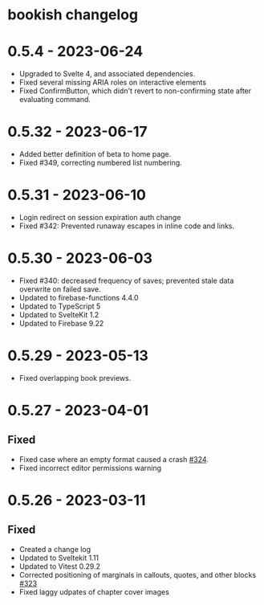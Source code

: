 # bookish changelog

# 0.5.4 - 2023-06-24

-   Upgraded to Svelte 4, and associated dependencies.
-   Fixed several missing ARIA roles on interactive elements
-   Fixed ConfirmButton, which didn't revert to non-confirming state after evaluating command.

# 0.5.32 - 2023-06-17

-   Added better definition of beta to home page.
-   Fixed #349, correcting numbered list numbering.

# 0.5.31 - 2023-06-10

-   Login redirect on session expiration auth change
-   Fixed #342: Prevented runaway escapes in inline code and links.

# 0.5.30 - 2023-06-03

-   Fixed #340: decreased frequency of saves; prevented stale data overwrite on failed save.
-   Updated to firebase-functions 4.4.0
-   Updated to TypeScript 5
-   Updated to SvelteKit 1.2
-   Updated to Firebase 9.22

# 0.5.29 - 2023-05-13

-   Fixed overlapping book previews.

# 0.5.27 - 2023-04-01

## Fixed

-   Fixed case where an empty format caused a crash [#324](#324).
-   Fixed incorrect editor permissions warning

# 0.5.26 - 2023-03-11

## Fixed

-   Created a change log
-   Updated to Sveltekit 1.11
-   Updated to Vitest 0.29.2
-   Corrected positioning of marginals in callouts, quotes, and other blocks [#323](#323)
-   Fixed laggy udpates of chapter cover images
